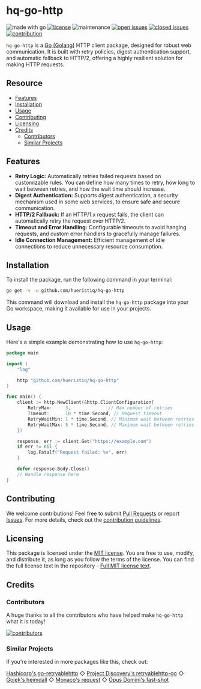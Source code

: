 # hq-go-http

![made with go](https://img.shields.io/badge/made%20with-Go-0000FF.svg) [![license](https://img.shields.io/badge/license-MIT-gray.svg?color=0000FF)](https://github.com/hueristiq/hq-go-http/blob/master/LICENSE) ![maintenance](https://img.shields.io/badge/maintained%3F-yes-0000FF.svg) [![open issues](https://img.shields.io/github/issues-raw/hueristiq/hq-go-http.svg?style=flat&color=0000FF)](https://github.com/hueristiq/hq-go-http/issues?q=is:issue+is:open) [![closed issues](https://img.shields.io/github/issues-closed-raw/hueristiq/hq-go-http.svg?style=flat&color=0000FF)](https://github.com/hueristiq/hq-go-http/issues?q=is:issue+is:closed) [![contribution](https://img.shields.io/badge/contributions-welcome-0000FF.svg)](https://github.com/hueristiq/hq-go-http/blob/master/CONTRIBUTING.md)

`hq-go-http` is a [Go (Golang)](http://golang.org/) HTTP client package, designed for robust web communication. It is built with retry policies, digest authentication support, and automatic fallback to HTTP/2, offering a highly resilient solution for making HTTP requests.

## Resource

* [Features](#features)
* [Installation](#installation)
* [Usage](#usage)
* [Contributing](#contributing)
* [Licensing](#licensing)
* [Credits](#credits)
	* [Contributors](#contributors)
	* [Similar Projects](#similar-projects)

## Features

* **Retry Logic:** Automatically retries failed requests based on customizable rules. You can define how many times to retry, how long to wait between retries, and how the wait time should increase.
* **Digest Authentication:** Supports digest authentication, a security mechanism used in some web services, to ensure safe and secure communication.
* **HTTP/2 Fallback:** If an HTTP/1.x request fails, the client can automatically retry the request over HTTP/2.
* **Timeout and Error Handling:** Configurable timeouts to avoid hanging requests, and custom error handlers to gracefully manage failures.
* **Idle Connection Management:** Efficient management of idle connections to reduce unnecessary resource consumption.

## Installation

To install the package, run the following command in your terminal:

```bash
go get -v -u github.com/hueristiq/hq-go-http
```

This command will download and install the `hq-go-http` package into your Go workspace, making it available for use in your projects.

## Usage

Here's a simple example demonstrating how to use `hq-go-http`:

```go
package main

import (
	"log"

	http "github.com/hueristiq/hq-go-http"
)

func main() {
	client := http.NewClient(&http.ClientConfiguration{
		RetryMax:     3,              // Max number of retries
		Timeout:      10 * time.Second, // Request timeout
		RetryWaitMin: 1 * time.Second, // Minimum wait between retries
		RetryWaitMax: 5 * time.Second, // Maximum wait between retries
	})

	response, err := client.Get("https://example.com")
	if err != nil {
		log.Fatalf("Request failed: %v", err)
	}

	defer response.Body.Close()
	// Handle response here
}
```

## Contributing

We welcome contributions! Feel free to submit [Pull Requests](https://github.com/hueristiq/hq-go-http/pulls) or report [Issues](https://github.com/hueristiq/hq-go-http/issues). For more details, check out the [contribution guidelines](https://github.com/hueristiq/hq-go-http/blob/master/CONTRIBUTING.md).

## Licensing

This package is licensed under the [MIT license](https://opensource.org/license/mit). You are free to use, modify, and distribute it, as long as you follow the terms of the license. You can find the full license text in the repository - [Full MIT license text](https://github.com/hueristiq/hq-go-http/blob/master/LICENSE).

## Credits

### Contributors

A huge thanks to all the contributors who have helped make `hq-go-http` what it is today!

[![contributors](https://contrib.rocks/image?repo=hueristiq/hq-go-http&max=500)](https://github.com/hueristiq/hq-go-http/graphs/contributors)

### Similar Projects

If you're interested in more packages like this, check out:

[Hashicorp's go-retryablehttp](https://github.com/hashicorp/go-retryablehttp) ◇ [Project Discovery's retryablehttp-go](https://github.com/projectdiscovery/retryablehttp-go) ◇ [Gojek's heimdall](https://github.com/gojek/heimdall) ◇ [Monaco's request](https://github.com/monaco-io/request) ◇ [Opus Domini's fast-shot](https://github.com/opus-domini/fast-shot)